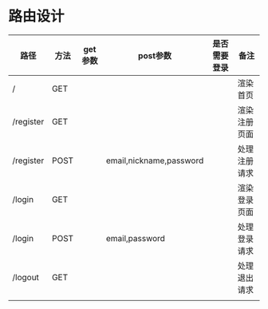 # 路由设计
| 路径 | 方法 | get参数 | post参数 | 是否需要登录 | 备注 |
|-----|------|------|------|------|-------|
|/          |GET   |   |          |                |渲染首页|
|/register  |GET   |   |          |                |渲染注册页面|
|/register  |POST  |   |email,nickname,password  | |处理注册请求|
|/login     |GET   |   |          |                |渲染登录页面|
|/login     |POST| |email,password|                |处理登录请求|
|/logout    |GET|  |              |                |处理退出请求|
|           |      |    |         |                |           |
